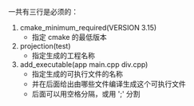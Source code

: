 一共有三行是必须的：
1. cmake_minimum_required(VERSION 3.15)
	- 指定 cmake 的最低版本
2. projection(test)
	- 指定生成的工程名称
3. add_executable(app main.cpp div.cpp)
	- 指定生成的可执行文件的名称
	- 并在后面给出由哪些文件编译生成这个可执行文件
	- 后面可以用空格分隔，或用 ';' 分割